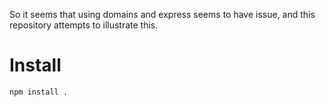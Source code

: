 So it seems that using domains and express seems to have issue,
and this repository attempts to illustrate this. 

Install
=======    

    npm install .

